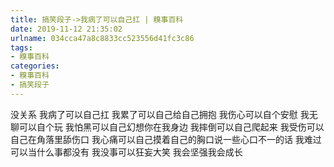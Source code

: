 ```yaml
---
title: 搞笑段子->我病了可以自己扛 | 糗事百科
date: 2019-11-12 21:35:02
urlname: 034cca47a8c8833cc523556d41fc3c86
tags: 
- 糗事百科
categories:
- 糗事百科
- 搞笑段子
---
```

没关系 我病了可以自己扛 我累了可以自己给自己拥抱 我伤心可以自个安慰 我无聊可以自个玩 我怕黑可以自己幻想你在我身边 我摔倒可以自己爬起来 我受伤可以自己在角落里舔伤口 我心痛可以自己摸着自己的胸口说一些心口不一的话 我难过可以当什么事都没有 我没事可以狂妄大笑 我会坚强我会成长


